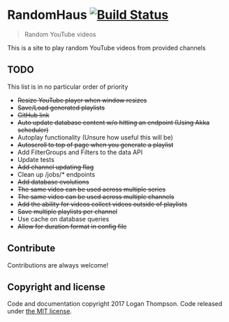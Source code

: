# RandomHaus [![Build Status](https://travis-ci.org/Cobbleopolis/RandomHaus.svg?branch=master)](https://travis-ci.org/Cobbleopolis/RandomHaus)
> Random YouTube videos

This is a site to play random YouTube videos from provided channels

## TODO
This list is in no particular order of priority
- ~~Resize YouTube player when window resizes~~
- ~~Save/Load generated playlists~~
- ~~GitHub link~~
- ~~Auto update database content w/o hitting an endpoint (Using Akka scheduler)~~
- Autoplay functionality (Unsure how useful this will be)
- ~~Autoscroll to top of page when you generate a playlist~~
- Add FilterGroups and Filters to the data API
- Update tests
- ~~Add channel updating flag~~
- Clean up /jobs/* endpoints
- ~~Add database evolutions~~
- ~~The same video can be used across multiple series~~
- ~~The same video can be used across multiple channels~~
- ~~Add the ability for videos collect videos outside of playlists~~
- ~~Save multiple playlists per channel~~
- Use cache on database queries
- ~~Allow for duration format in config file~~

## Contribute

Contributions are always welcome!


## Copyright and license

Code and documentation copyright 2017 Logan Thompson. Code released under [the MIT license](https://github.com/Cobbleopolis/RandomHaus/blob/master/LICENSE).
